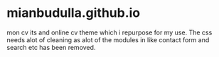 # mianbudulla.github.io
mon cv
its and online cv theme which i repurpose for my use.
The css needs alot of cleaning as alot of the modules in like contact form and search etc has been removed.
